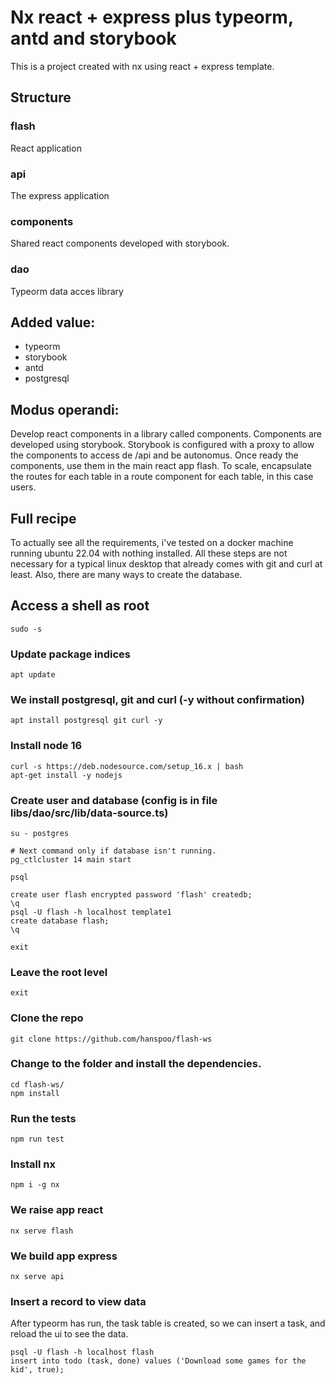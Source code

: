 # Nx react + express plus typeorm, antd and storybook

This is a project created with nx using react + express template.

## Structure

### flash

React application

### api

The express application

### components

Shared react components developed with storybook.

### dao

Typeorm data acces library

## Added value:

- typeorm
- storybook
- antd
- postgresql

## Modus operandi:

Develop react components in a library called components.
Components are developed using storybook. Storybook is configured with a proxy to allow the components to access de /api and be autonomus.
Once ready the components, use them in the main react app flash.
To scale, encapsulate the routes for each table in a route component for each table, in this case users.

## Full recipe

To actually see all the requirements, i've tested on a docker machine running ubuntu 22.04 with nothing installed.
All these steps are not necessary for a typical linux desktop that already comes with git and curl at least.
Also, there are many ways to create the database.

## Access a shell as root

`sudo -s`

### Update package indices

`apt update`

### We install postgresql, git and curl (-y without confirmation)

`apt install postgresql git curl -y`

### Install node 16

```
curl -s https://deb.nodesource.com/setup_16.x | bash
apt-get install -y nodejs
```

### Create user and database (config is in file libs/dao/src/lib/data-source.ts)

```
su - postgres

# Next command only if database isn't running.
pg_ctlcluster 14 main start

psql

create user flash encrypted password 'flash' createdb;
\q
psql -U flash -h localhost template1
create database flash;
\q

exit
```

### Leave the root level

`exit`

### Clone the repo

`git clone https://github.com/hanspoo/flash-ws`

### Change to the folder and install the dependencies.

```
cd flash-ws/
npm install
```

### Run the tests

`npm run test`

### Install nx

`npm i -g nx`

### We raise app react

`nx serve flash`

### We build app express

`nx serve api`

### Insert a record to view data

After typeorm has run, the task table is created, so we can insert a task,
and reload the ui to see the data.

```
psql -U flash -h localhost flash
insert into todo (task, done) values ('Download some games for the kid', true);
```

